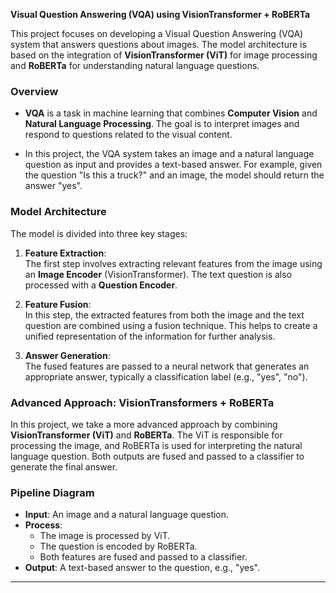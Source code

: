 **Visual Question Answering (VQA) using VisionTransformer + RoBERTa**

This project focuses on developing a Visual Question Answering (VQA) system that answers questions about images. The model architecture is based on the integration of **VisionTransformer (ViT)** for image processing and **RoBERTa** for understanding natural language questions.

### Overview

- **VQA** is a task in machine learning that combines **Computer Vision** and **Natural Language Processing**. The goal is to interpret images and respond to questions related to the visual content. 

- In this project, the VQA system takes an image and a natural language question as input and provides a text-based answer. For example, given the question "Is this a truck?" and an image, the model should return the answer "yes".

### Model Architecture

The model is divided into three key stages:

1. **Feature Extraction**:  
   The first step involves extracting relevant features from the image using an **Image Encoder** (VisionTransformer). The text question is also processed with a **Question Encoder**.

2. **Feature Fusion**:  
   In this step, the extracted features from both the image and the text question are combined using a fusion technique. This helps to create a unified representation of the information for further analysis.

3. **Answer Generation**:  
   The fused features are passed to a neural network that generates an appropriate answer, typically a classification label (e.g., "yes", "no").

### Advanced Approach: VisionTransformers + RoBERTa

In this project, we take a more advanced approach by combining **VisionTransformer (ViT)** and **RoBERTa**. The ViT is responsible for processing the image, and RoBERTa is used for interpreting the natural language question. Both outputs are fused and passed to a classifier to generate the final answer.

### Pipeline Diagram

- **Input**: An image and a natural language question.
- **Process**: 
  - The image is processed by ViT.
  - The question is encoded by RoBERTa.
  - Both features are fused and passed to a classifier.
- **Output**: A text-based answer to the question, e.g., "yes".

---
